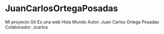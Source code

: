 # JuanCarlosOrtegaPosadas
Mi proyecto Git
Es una web Hola Mundo
Autor: Juan Carlos Ortega Posadas
Colaborador: Jcarlos
